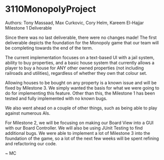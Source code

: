 # 3110MonopolyProject

Authors: Tony Massaad, Max Curkovic, Cory Helm, Kareem El-Hajjar
Milestone 1 Deliverable

Since there was no last deliverable, there were no changes made!
The first deliverable depicts the foundation for the Monopoly game that our team will be completing towards the end of the term.

The current implementation focuses on a text-based UI with a jail system, ability to buy properties, and a basic house system that currently allows a player to buy a house for ANY other owned properties (not including railroads and utilities), regardless of whether they own that colour set.

Allowing houses to be bought on any property is a known issue and will be fixed by Milestone 3. We simply wanted the basis for what we were going to do for implementing this feature. Other than this, the Milestone 1 has been tested and fully implemented with no known bugs.

We also went ahead on a couple of other things, such as being able to play against numerous AIs.

For Milestone 2, we will be focusing on making our Board View into a GUI with our Board Controller. We will also be using JUnit Testing to find additional bugs.
We were able to implement a lot of Milestone 3 into the foundation of the game, so a lot of the next few weeks will be spent refining and refactoring our code.

~ MC
